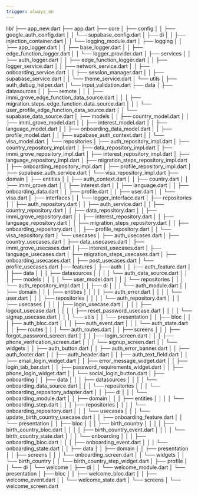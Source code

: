 ```yaml
---
trigger: always_on
---
```


lib/
├── app_new.dart
├── app.dart
├── core
│   ├── config
│   │   ├── google_auth_config.dart
│   │   └── supabase_config.dart
│   ├── di
│   │   ├── injection_container.dart
│   │   └── logging_module.dart
│   ├── logging
│   │   ├── app_logger.dart
│   │   ├── base_logger.dart
│   │   ├── edge_function_logger.dart
│   │   └── logger_provider.dart
│   ├── services
│   │   ├── auth_logger.dart
│   │   ├── edge_function_logger.dart
│   │   ├── logger_service.dart
│   │   ├── network_service.dart
│   │   ├── onboarding_service.dart
│   │   ├── session_manager.dart
│   │   ├── supabase_service.dart
│   │   └── theme_service.dart
│   └── utils
│       ├── auth_debug_helper.dart
│       └── input_validation.dart
├── data
│   ├── datasources
│   │   ├── remote
│   │   │   ├── immi_grove_edge_function_data_source.dart
│   │   │   ├── migration_steps_edge_function_data_source.dart
│   │   │   └── user_profile_edge_function_data_source.dart
│   │   └── supabase_data_source.dart
│   ├── models
│   │   ├── country_model.dart
│   │   ├── immi_grove_model.dart
│   │   ├── interest_model.dart
│   │   ├── language_model.dart
│   │   ├── onboarding_data_model.dart
│   │   ├── profile_model.dart
│   │   ├── supabase_auth_context.dart
│   │   └── visa_model.dart
│   └── repositories
│       ├── auth_repository_impl.dart
│       ├── country_repository_impl.dart
│       ├── data_repository_impl.dart
│       ├── immi_grove_repository_impl.dart
│       ├── interest_repository_impl.dart
│       ├── language_repository_impl.dart
│       ├── migration_steps_repository_impl.dart
│       ├── onboarding_repository_impl.dart
│       ├── profile_repository_impl.dart
│       ├── supabase_auth_service.dart
│       └── visa_repository_impl.dart
├── domain
│   ├── entities
│   │   ├── auth_context.dart
│   │   ├── country.dart
│   │   ├── immi_grove.dart
│   │   ├── interest.dart
│   │   ├── language.dart
│   │   ├── onboarding_data.dart
│   │   ├── profile.dart
│   │   ├── user.dart
│   │   └── visa.dart
│   ├── interfaces
│   │   └── logger_interface.dart
│   ├── repositories
│   │   ├── auth_repository.dart
│   │   ├── auth_service.dart
│   │   ├── country_repository.dart
│   │   ├── data_repository.dart
│   │   ├── immi_grove_repository.dart
│   │   ├── interest_repository.dart
│   │   ├── language_repository.dart
│   │   ├── migration_steps_repository.dart
│   │   ├── onboarding_repository.dart
│   │   ├── profile_repository.dart
│   │   └── visa_repository.dart
│   └── usecases
│       ├── auth_usecases.dart
│       ├── country_usecases.dart
│       ├── data_usecases.dart
│       ├── immi_grove_usecases.dart
│       ├── interest_usecases.dart
│       ├── language_usecases.dart
│       ├── migration_steps_usecases.dart
│       ├── onboarding_usecases.dart
│       ├── post_usecases.dart
│       └── profile_usecases.dart
├── features
│   ├── auth
│   │   ├── auth_feature.dart
│   │   ├── data
│   │   │   ├── datasources
│   │   │   │   └── auth_data_source.dart
│   │   │   ├── models
│   │   │   │   └── user_model.dart
│   │   │   └── repositories
│   │   │       └── auth_repository_impl.dart
│   │   ├── di
│   │   │   └── auth_module.dart
│   │   ├── domain
│   │   │   ├── entities
│   │   │   │   ├── auth_error.dart
│   │   │   │   └── user.dart
│   │   │   ├── repositories
│   │   │   │   └── auth_repository.dart
│   │   │   ├── usecases
│   │   │   │   ├── login_usecase.dart
│   │   │   │   ├── logout_usecase.dart
│   │   │   │   ├── reset_password_usecase.dart
│   │   │   │   └── signup_usecase.dart
│   │   │   └── utils
│   │   └── presentation
│   │       ├── bloc
│   │       │   ├── auth_bloc.dart
│   │       │   ├── auth_event.dart
│   │       │   └── auth_state.dart
│   │       ├── routes
│   │       │   └── auth_routes.dart
│   │       ├── screens
│   │       │   ├── forgot_password_screen.dart
│   │       │   ├── login_screen.dart
│   │       │   ├── phone_verification_screen.dart
│   │       │   └── signup_screen.dart
│   │       └── widgets
│   │           ├── auth_button.dart
│   │           ├── auth_error_banner.dart
│   │           ├── auth_footer.dart
│   │           ├── auth_header.dart
│   │           ├── auth_text_field.dart
│   │           ├── email_login_widget.dart
│   │           ├── error_message_widget.dart
│   │           ├── login_tab_bar.dart
│   │           ├── password_requirements_widget.dart
│   │           ├── phone_login_widget.dart
│   │           └── social_login_button.dart
│   ├── onboarding
│   │   ├── data
│   │   │   ├── datasources
│   │   │   │   └── onboarding_data_source.dart
│   │   │   └── repositories
│   │   │       └── onboarding_repository_adapter.dart
│   │   ├── di
│   │   │   └── onboarding_module.dart
│   │   ├── domain
│   │   │   ├── entities
│   │   │   │   └── onboarding_step.dart
│   │   │   ├── repositories
│   │   │   │   └── onboarding_repository.dart
│   │   │   └── usecases
│   │   │       └── update_birth_country_usecase.dart
│   │   ├── onboarding_feature.dart
│   │   └── presentation
│   │       ├── bloc
│   │       │   ├── birth_country
│   │       │   │   ├── birth_country_bloc.dart
│   │       │   │   ├── birth_country_event.dart
│   │       │   │   └── birth_country_state.dart
│   │       │   └── onboarding
│   │       │       ├── onboarding_bloc.dart
│   │       │       ├── onboarding_event.dart
│   │       │       └── onboarding_state.dart
│   │       ├── data
│   │       ├── domain
│   │       ├── presentation
│   │       ├── screens
│   │       │   └── onboarding_screen.dart
│   │       └── widgets
│   │           └── birth_country
│   │               └── birth_country_step_widget.dart
│   ├── profile
│   │   └── di
│   └── welcome
│       ├── di
│       │   └── welcome_module.dart
│       └── presentation
│           ├── bloc
│           │   ├── welcome_bloc.dart
│           │   ├── welcome_event.dart
│           │   └── welcome_state.dart
│           └── screens
│               └── welcome_screen.dart